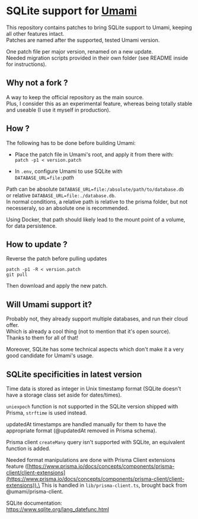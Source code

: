 # SQLite support for [Umami](https://github.com/umami-software/umami)
This repository contains patches to bring SQLite support to Umami, keeping all other features intact.\
Patches are named after the supported, tested Umami version.

One patch file per major version, renamed on a new update.\
Needed migration scripts provided in their own folder (see README inside for instructions).

## Why not a fork ?
A way to keep the official repository as the main source.\
Plus, I consider this as an experimental feature, whereas being totally stable and useable (I use it myself in production).

## How ?
The following has to be done before building Umami:

- Place the patch file in Umami's root, and apply it from there with:\
`patch -p1 < version.patch`

- In `.env`, configure Umami to use SQLite with\
`DATABASE_URL=file:`*path*

Path can be absolute `DATABASE_URL=file:/absolute/path/to/database.db`\
or relative `DATABASE_URL=file:./database.db`.\
In normal conditions, a relative path is relative to the prisma folder, but not necesseraly, so an absolute one is recommended.

Using Docker, that path should likely lead to the mount point of a volume, for data persistence.

## How to update ?
Reverse the patch before pulling updates
```
patch -p1 -R < version.patch
git pull
```
Then download and apply the new patch.

## Will Umami support it?
Probably not, they already support multiple databases, and run their cloud offer.\
Which is already a cool thing (not to mention that it's open source).\
Thanks to them for all of that!

Moreover, SQLite has some technical aspects which don't make it a very good candidate for Umami's usage.

## SQLite specificities in latest version

Time data is stored as integer in Unix timestamp format (SQLite doesn't have a storage class set aside for dates/times).

`uniexpoch` function is not supported in the SQLite version shipped with Prisma, `strftime` is used instead.

updatedAt timestamps are handled manually for them to have the appropriate format (@updatedAt removed in Prisma schema).

Prisma client `createMany` query isn't supported with SQLite, an equivalent function is added.

Needed format manipulations are done with Prisma Client extensions feature ([https://www.prisma.io/docs/concepts/components/prisma-client/client-extensions](https://www.prisma.io/docs/concepts/components/prisma-client/client-extensions)).\
This is handled in `lib/prisma-client.ts`, brought back from @umami/prisma-client.

SQLite documentation:\
https://www.sqlite.org/lang_datefunc.html